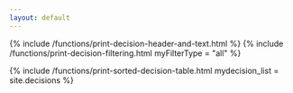 ```yaml
---
layout: default
---
```

{% include /functions/print-decision-header-and-text.html  %}
{% include /functions/print-decision-filtering.html myFilterType = "all" %}
<p/>
{% include /functions/print-sorted-decision-table.html mydecision_list = site.decisions %}
